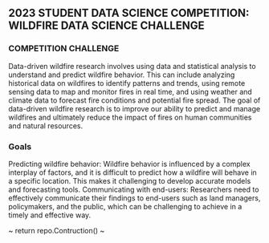 ## 2023 STUDENT DATA SCIENCE COMPETITION: WILDFIRE DATA SCIENCE CHALLENGE ##

### COMPETITION CHALLENGE

Data-driven wildfire research involves using data and statistical analysis to understand and predict wildfire behavior. This can include analyzing historical data on wildfires to identify patterns and trends, using remote sensing data to map and monitor fires in real time, and using weather and climate data to forecast fire conditions and potential fire spread. The goal of data-driven wildfire research is to improve our ability to predict and manage wildfires and ultimately reduce the impact of fires on human communities and natural resources.

### Goals

Predicting wildfire behavior: Wildfire behavior is influenced by a complex interplay of factors, and it is difficult to predict how a wildfire will behave in a specific location. This makes it challenging to develop accurate models and forecasting tools.
Communicating with end-users: Researchers need to effectively communicate their findings to end-users such as land managers, policymakers, and the public, which can be challenging to achieve in a timely and effective way.

~ return repo.Contruction() ~

